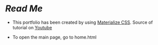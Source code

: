 # ***Read Me***

- This portfolio has been created by using [Materialize CSS](https://materializecss.com/). Source of tutorial on [Youtube](https://www.youtube.com/watch?v=MaP3vO-vEsg&t=1209s)

- To open the main page, go to home.html
